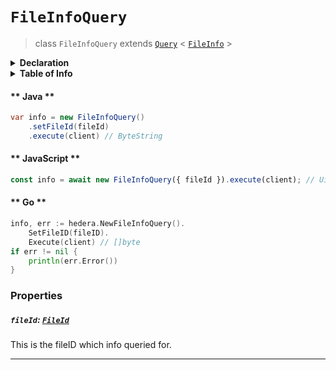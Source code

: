 # `FileInfoQuery`

> class `FileInfoQuery` extends [`Query`](reference/core/Query.md) < [`FileInfo`](reference/file/FileInfo.md) >

<details>
<summary><b>Declaration</b></summary>

```typescript
class FileInfoQuery extends Query<FileInfo> {
    /* property */ fileId?: FileId;
}
```

</details>

<details>
<summary><b>Table of Info</b></summary>



| Item | Java | JavaScript | Go
| - | - | - | - |
| [`fileId`](#fileid-fileid) | ✅ | ✅ | ✅

</details>

<!-- tabs:start -->

#### ** Java **

```java
var info = new FileInfoQuery()
    .setFileId(fileId)
    .execute(client) // ByteString
```

#### ** JavaScript **

```javascript
const info = await new FileInfoQuery({ fileId }).execute(client); // Uint8Array
```

#### ** Go **

```go
info, err := hedera.NewFileInfoQuery().
    SetFileID(fileID).
    Execute(client) // []byte
if err != nil {
    println(err.Error())
}
```

<!-- tabs:end -->

### Properties

##### `fileId`: [`FileId`](reference/file/FileId.md)

This is the fileID which info queried for.

---
